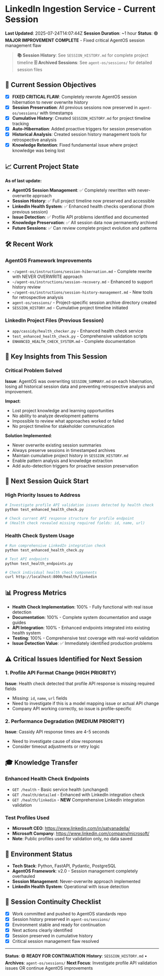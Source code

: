 # LinkedIn Ingestion Service - Current Session
**Last Updated**: 2025-07-24T14:07:44Z
**Session Duration**: ~1 hour
**Status**: 🟢 **MAJOR IMPROVEMENT COMPLETE** - Fixed critical AgentOS session management flaw

> **📚 Session History**: See `SESSION_HISTORY.md` for complete project timeline
> **🗄️ Archived Sessions**: See `agent-os/sessions/` for detailed session files

## 🎯 **Current Session Objectives**
- [x] **FIXED CRITICAL FLAW**: Completely rewrote AgentOS session hibernation to never overwrite history
- [x] **Session Preservation**: All previous sessions now preserved in `agent-os/sessions/` with timestamps
- [x] **Cumulative History**: Created `SESSION_HISTORY.md` for project timeline tracking
- [x] **Auto-Hibernation**: Added proactive triggers for session preservation
- [x] **Historical Analysis**: Created session history management tools for retrospective analysis
- [x] **Knowledge Retention**: Fixed fundamental issue where project knowledge was being lost

## 📈 **Current Project State**
**As of last update:**
- **AgentOS Session Management**: ✅ Completely rewritten with never-overwrite approach
- **Session History**: ✅ Full project timeline now preserved and accessible
- **LinkedIn Health System**: ✅ Enhanced health checks operational (from previous session)
- **Issue Detection**: ✅ Profile API problems identified and documented
- **Knowledge Preservation**: ✅ All session data now permanently archived
- **Future Sessions**: ✅ Can review complete project evolution and patterns

## 🛠️ **Recent Work**

### AgentOS Framework Improvements
- `~/agent-os/instructions/session-hibernation.md` - Complete rewrite with NEVER OVERWRITE approach
- `~/agent-os/instructions/session-recovery.md` - Enhanced to support history review
- `~/agent-os/instructions/session-history-management.md` - New tools for retrospective analysis
- `agent-os/sessions/` - Project-specific session archive directory created
- `SESSION_HISTORY.md` - Cumulative project timeline initiated

### LinkedIn Project Files (Previous Session)
- `app/cassidy/health_checker.py` - Enhanced health check service
- `test_enhanced_health_check.py` - Comprehensive validation scripts
- `ENHANCED_HEALTH_CHECK_SYSTEM.md` - Complete documentation

## 🧠 **Key Insights from This Session**

### Critical Problem Solved
**Issue**: AgentOS was overwriting `SESSION_SUMMARY.md` on each hibernation, losing all historical session data and preventing retrospective analysis and improvement.

**Impact**: 
- Lost project knowledge and learning opportunities
- No ability to analyze development patterns
- Impossible to review what approaches worked or failed
- No project timeline for stakeholder communication

**Solution Implemented**:
- Never overwrite existing session summaries
- Always preserve sessions in timestamped archives
- Maintain cumulative project history in `SESSION_HISTORY.md`
- Enable pattern analysis and knowledge extraction
- Add auto-detection triggers for proactive session preservation

## 🚀 **Next Session Quick Start**

### High Priority Issues to Address
```bash
# Investigate profile API validation issues detected by health check
python test_enhanced_health_check.py

# Check current API response structure for profile endpoint
# (Health check revealed missing required fields: id, name, url)
```

### Health Check System Usage
```bash
# Run comprehensive LinkedIn integration check
python test_enhanced_health_check.py

# Test API endpoints
python test_health_endpoints.py

# Check individual health check components
curl http://localhost:8000/health/linkedin
```

## 📊 **Progress Metrics**
- **Health Check Implementation**: 100% - Fully functional with real issue detection
- **Documentation**: 100% - Complete system documentation and usage guides
- **API Integration**: 100% - Enhanced endpoints integrated into existing health system
- **Testing**: 100% - Comprehensive test coverage with real-world validation
- **Issue Detection Value**: ✅ Immediately identified production problems

## ⚠️ **Critical Issues Identified for Next Session**

### 1. Profile API Format Change (HIGH PRIORITY)
**Issue**: Health check detected that profile API response is missing required fields
- Missing: `id`, `name`, `url` fields
- Need to investigate if this is a model mapping issue or actual API change
- Company API working correctly, so issue is profile-specific

### 2. Performance Degradation (MEDIUM PRIORITY)  
**Issue**: Cassidy API response times are 4-5 seconds
- Need to investigate cause of slow responses
- Consider timeout adjustments or retry logic

## 🎓 **Knowledge Transfer**

### Enhanced Health Check Endpoints
- `GET /health` - Basic service health (unchanged)
- `GET /health/detailed` - Enhanced with LinkedIn integration check
- `GET /health/linkedin` - **NEW** Comprehensive LinkedIn integration validation

### Test Profiles Used
- **Microsoft CEO**: https://www.linkedin.com/in/satyanadella/
- **Microsoft Company**: https://www.linkedin.com/company/microsoft/
- **Note**: Public profiles used for validation only, no data saved

## 🔧 **Environment Status**
- **Tech Stack**: Python, FastAPI, Pydantic, PostgreSQL
- **AgentOS Framework**: v2.0 - Session management completely overhauled
- **Session Management**: Never-overwrite approach implemented
- **LinkedIn Health System**: Operational with issue detection

## 🔄 **Session Continuity Checklist**
- [x] Work committed and pushed to AgentOS standards repo
- [x] Session history preserved in `agent-os/sessions/`
- [x] Environment stable and ready for continuation
- [x] Next actions clearly identified
- [x] Session preserved in cumulative history
- [x] Critical session management flaw resolved

---
**Status**: 🟢 **READY FOR CONTINUATION**
**History**: `SESSION_HISTORY.md` • **Archives**: `agent-os/sessions/`
**Next Focus**: Investigate profile API validation issues OR continue AgentOS improvements
